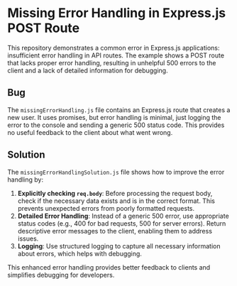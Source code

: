 # Missing Error Handling in Express.js POST Route
This repository demonstrates a common error in Express.js applications: insufficient error handling in API routes.  The example shows a POST route that lacks proper error handling, resulting in unhelpful 500 errors to the client and a lack of detailed information for debugging.

## Bug
The `missingErrorHandling.js` file contains an Express.js route that creates a new user.  It uses promises, but error handling is minimal, just logging the error to the console and sending a generic 500 status code.  This provides no useful feedback to the client about what went wrong.

## Solution
The `missingErrorHandlingSolution.js` file shows how to improve the error handling by:

1.  **Explicitly checking `req.body`**: Before processing the request body, check if the necessary data exists and is in the correct format.  This prevents unexpected errors from poorly formatted requests.
2.  **Detailed Error Handling**:  Instead of a generic 500 error, use appropriate status codes (e.g., 400 for bad requests, 500 for server errors).  Return descriptive error messages to the client, enabling them to address issues.
3.  **Logging**: Use structured logging to capture all necessary information about errors, which helps with debugging.

This enhanced error handling provides better feedback to clients and simplifies debugging for developers.
